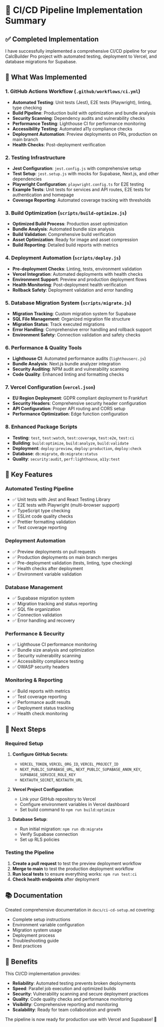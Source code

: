 # 🚀 CI/CD Pipeline Implementation Summary

## ✅ Completed Implementation

I have successfully implemented a comprehensive CI/CD pipeline for your CalcBuilder Pro project with automated testing, deployment to Vercel, and database migrations for Supabase.

## 🔧 What Was Implemented

### 1. GitHub Actions Workflow (`.github/workflows/ci.yml`)
- **Automated Testing**: Unit tests (Jest), E2E tests (Playwright), linting, type checking
- **Build Pipeline**: Production build with optimization and bundle analysis
- **Security Scanning**: Dependency audits and vulnerability checks
- **Performance Testing**: Lighthouse CI for performance monitoring
- **Accessibility Testing**: Automated a11y compliance checks
- **Deployment Automation**: Preview deployments on PRs, production on main branch
- **Health Checks**: Post-deployment verification

### 2. Testing Infrastructure
- **Jest Configuration**: `jest.config.js` with comprehensive setup
- **Test Setup**: `jest.setup.js` with mocks for Supabase, Next.js, and other dependencies
- **Playwright Configuration**: `playwright.config.ts` for E2E testing
- **Example Tests**: Unit tests for services and API routes, E2E tests for authentication and homepage
- **Coverage Reporting**: Automated coverage tracking with thresholds

### 3. Build Optimization (`scripts/build-optimize.js`)
- **Optimized Build Process**: Production asset optimization
- **Bundle Analysis**: Automated bundle size analysis
- **Build Validation**: Comprehensive build verification
- **Asset Optimization**: Ready for image and asset compression
- **Build Reporting**: Detailed build reports with metrics

### 4. Deployment Automation (`scripts/deploy.js`)
- **Pre-deployment Checks**: Linting, tests, environment validation
- **Vercel Integration**: Automated deployments with health checks
- **Environment Support**: Preview and production deployment flows
- **Health Monitoring**: Post-deployment health verification
- **Rollback Safety**: Deployment validation and error handling

### 5. Database Migration System (`scripts/migrate.js`)
- **Migration Tracking**: Custom migration system for Supabase
- **SQL File Management**: Organized migration file structure
- **Migration Status**: Track executed migrations
- **Error Handling**: Comprehensive error handling and rollback support
- **Environment Safety**: Connection validation and safety checks

### 6. Performance & Quality Tools
- **Lighthouse CI**: Automated performance audits (`lighthouserc.js`)
- **Bundle Analysis**: Next.js bundle analyzer integration
- **Security Auditing**: NPM audit and vulnerability scanning
- **Code Quality**: Enhanced linting and formatting checks

### 7. Vercel Configuration (`vercel.json`)
- **EU Region Deployment**: GDPR compliant deployment to Frankfurt
- **Security Headers**: Comprehensive security header configuration
- **API Configuration**: Proper API routing and CORS setup
- **Performance Optimization**: Edge function configuration

### 8. Enhanced Package Scripts
- **Testing**: `test`, `test:watch`, `test:coverage`, `test:e2e`, `test:ci`
- **Building**: `build:optimize`, `build:analyze`, `build:validate`
- **Deployment**: `deploy:preview`, `deploy:production`, `deploy:check`
- **Database**: `db:migrate`, `db:migrate:status`
- **Quality**: `security:audit`, `perf:lighthouse`, `a11y:test`

## 🎯 Key Features

### Automated Testing Pipeline
- ✅ Unit tests with Jest and React Testing Library
- ✅ E2E tests with Playwright (multi-browser support)
- ✅ TypeScript type checking
- ✅ ESLint code quality checks
- ✅ Prettier formatting validation
- ✅ Test coverage reporting

### Deployment Automation
- ✅ Preview deployments on pull requests
- ✅ Production deployments on main branch merges
- ✅ Pre-deployment validation (tests, linting, type checking)
- ✅ Health checks after deployment
- ✅ Environment variable validation

### Database Management
- ✅ Supabase migration system
- ✅ Migration tracking and status reporting
- ✅ SQL file organization
- ✅ Connection validation
- ✅ Error handling and recovery

### Performance & Security
- ✅ Lighthouse CI performance monitoring
- ✅ Bundle size analysis and optimization
- ✅ Security vulnerability scanning
- ✅ Accessibility compliance testing
- ✅ OWASP security headers

### Monitoring & Reporting
- ✅ Build reports with metrics
- ✅ Test coverage reporting
- ✅ Performance audit results
- ✅ Deployment status tracking
- ✅ Health check monitoring

## 🚦 Next Steps

### Required Setup
1. **Configure GitHub Secrets**:
   - `VERCEL_TOKEN`, `VERCEL_ORG_ID`, `VERCEL_PROJECT_ID`
   - `NEXT_PUBLIC_SUPABASE_URL`, `NEXT_PUBLIC_SUPABASE_ANON_KEY`, `SUPABASE_SERVICE_ROLE_KEY`
   - `NEXTAUTH_SECRET`, `NEXTAUTH_URL`

2. **Vercel Project Configuration**:
   - Link your GitHub repository to Vercel
   - Configure environment variables in Vercel dashboard
   - Set build command to `npm run build:optimize`

3. **Database Setup**:
   - Run initial migration: `npm run db:migrate`
   - Verify Supabase connection
   - Set up RLS policies

### Testing the Pipeline
1. **Create a pull request** to test the preview deployment workflow
2. **Merge to main** to test the production deployment workflow
3. **Run local tests** to ensure everything works: `npm run test:ci`
4. **Check health endpoints** after deployment

## 📚 Documentation

Created comprehensive documentation in `docs/ci-cd-setup.md` covering:
- Complete setup instructions
- Environment variable configuration
- Migration system usage
- Deployment process
- Troubleshooting guide
- Best practices

## 🎉 Benefits

This CI/CD implementation provides:

- **Reliability**: Automated testing prevents broken deployments
- **Speed**: Parallel job execution and optimized builds
- **Security**: Vulnerability scanning and secure deployment practices
- **Quality**: Code quality checks and performance monitoring
- **Visibility**: Comprehensive reporting and monitoring
- **Scalability**: Ready for team collaboration and growth

The pipeline is now ready for production use with Vercel and Supabase! 🚀
